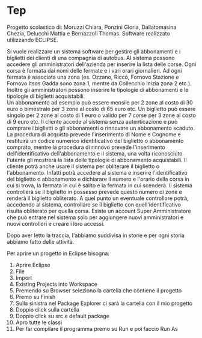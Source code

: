 # Tep
Progetto scolastico di: Moruzzi Chiara, Ponzini Gloria, Dallatomasina Chezia, Delucchi Mattia e Bernazzoli Thomas.
Software realizzato utilizzando ECLIPSE.

Si vuole realizzare un sistema software per gestire gli abbonamenti e i biglietti dei clienti di una compagnia di autobus. 
Al sistema possono accedere gli amministratori dell'azienda per inserire la lista delle corse. Ogni corsa è formata dai nomi delle fermate e i vari orari giornalieri. Ad ogni fermata è associata una zona (es. Ozzano, Riccò, Fornovo Stazione e Fornovo Itsos Gadda sono zona 1, mentre da Collecchio inizia zona 2 etc.). 
Inoltre gli amministratori possono inserire le tipologie di abbonamenti e le tipologie di biglietti acquistabili.  
Un abbonamento ad esempio può essere mensile per 2 zone al costo di 30 euro o bimestrale per 3 zone al costo di 65 euro etc. 
Un biglietto può essere singolo per 2 zone al costo di 1 euro o valido per 7 corse per 3 zone al costo di 9 euro etc. 
Il cliente accede al sistema senza autenticazione e può comprare i biglietti o gli abbonamenti o rinnovare un abbonamento scaduto. 
La procedura di acquisto prevede l'inserimento di Nome e Cognome e restituirà un codice numerico identificativo del biglietto o abbonamento comprato, mentre la procedura di rinnovo prevede l'inserimento dell'identificativo dell'abbonamento e il sistema, una volta riconosciuto l'utente gli mostrerà la lista delle tipologie di abbonamento acquistabili. 
Il cliente potrà anche usare il sistema per obliterare il biglietto o l'abbonamento. Infatti potrà accedere al sistema e inserire l'identificativo del biglietto o abbonamento e dichiarare il numero e l'orario della corsa in cui si trova, la fermata in cui è salito e la fermata in cui scenderà. Il sistema controllerà se il biglietto in possesso prevede questo numero di zone e renderà il biglietto obliterato. 
A quel punto un eventuale controllore potrà, accedendo al sistema, controllare se il biglietto con quell'identificativo risulta obliterato per quella corsa. 
Esiste un account Super Amministratore che può entrare nel sistema solo per aggiungere nuovi amministratori e nuovi controllori e creare i loro accessi.

Dopo aver letto la traccia, l'abbiamo suddivisa in storie e per ogni storia abbiamo fatto delle attività.

Per aprire un progetto in Eclipse bisogna:

1. Aprire Eclipse
2. File
3. Import
4. Existing Projects into Workspace
5. Premendo su Browser seleziono la cartella che contiene il progetto
6. Premo su Finish
7. Sulla sinistra nel Package Explorer ci sarà la cartella con il mio progetto
8. Doppio click sulla cartella
9. Doppio click su src e default package
10. Apro tutte le classi 
11. Per far compilare il programma premo su Run e poi faccio Run As
